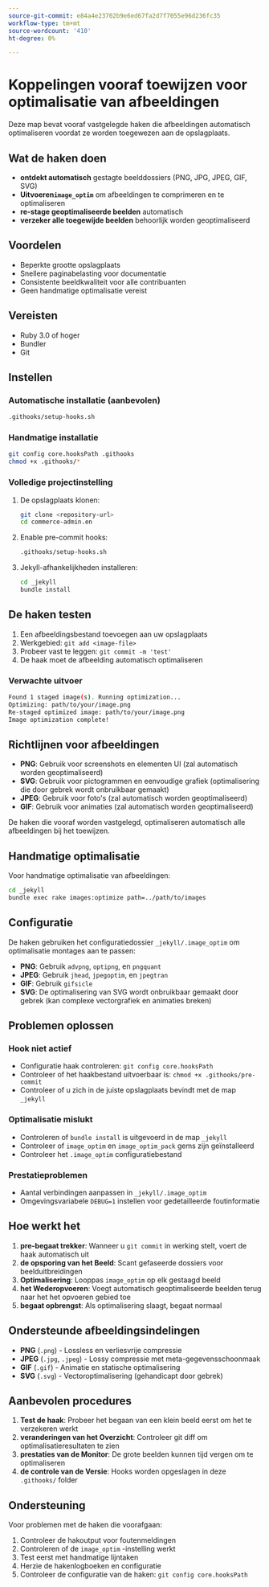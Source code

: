 ```yaml
---
source-git-commit: e84a4e23702b9e6ed67fa2d7f7055e96d236fc35
workflow-type: tm+mt
source-wordcount: '410'
ht-degree: 0%

---
```

# Koppelingen vooraf toewijzen voor optimalisatie van afbeeldingen

Deze map bevat vooraf vastgelegde haken die afbeeldingen automatisch optimaliseren voordat ze worden toegewezen aan de opslagplaats.

## Wat de haken doen

- **ontdekt automatisch** gestagte beelddossiers (PNG, JPG, JPEG, GIF, SVG)
- **Uitvoeren`image_optim`** om afbeeldingen te comprimeren en te optimaliseren
- **re-stage geoptimaliseerde beelden** automatisch
- **verzeker alle toegewijde beelden** behoorlijk worden geoptimaliseerd

## Voordelen

- Beperkte grootte opslagplaats
- Snellere paginabelasting voor documentatie
- Consistente beeldkwaliteit voor alle contribuanten
- Geen handmatige optimalisatie vereist

## Vereisten

- Ruby 3.0 of hoger
- Bundler
- Git

## Instellen

### Automatische installatie (aanbevolen)

```bash
.githooks/setup-hooks.sh
```

### Handmatige installatie

```bash
git config core.hooksPath .githooks
chmod +x .githooks/*
```

### Volledige projectinstelling

1. De opslagplaats klonen:

   ```bash
   git clone <repository-url>
   cd commerce-admin.en
   ```

2. Enable pre-commit hooks:

   ```bash
   .githooks/setup-hooks.sh
   ```

3. Jekyll-afhankelijkheden installeren:

   ```bash
   cd _jekyll
   bundle install
   ```

## De haken testen

1. Een afbeeldingsbestand toevoegen aan uw opslagplaats
2. Werkgebied: `git add <image-file>`
3. Probeer vast te leggen: `git commit -m 'test'`
4. De haak moet de afbeelding automatisch optimaliseren

### Verwachte uitvoer

```bash
Found 1 staged image(s). Running optimization...
Optimizing: path/to/your/image.png
Re-staged optimized image: path/to/your/image.png
Image optimization complete!
```

## Richtlijnen voor afbeeldingen

- **PNG**: Gebruik voor screenshots en elementen UI (zal automatisch worden geoptimaliseerd)
- **SVG**: Gebruik voor pictogrammen en eenvoudige grafiek (optimalisering die door gebrek wordt onbruikbaar gemaakt)
- **JPEG**: Gebruik voor foto&#39;s (zal automatisch worden geoptimaliseerd)
- **GIF**: Gebruik voor animaties (zal automatisch worden geoptimaliseerd)

De haken die vooraf worden vastgelegd, optimaliseren automatisch alle afbeeldingen bij het toewijzen.

## Handmatige optimalisatie

Voor handmatige optimalisatie van afbeeldingen:

```bash
cd _jekyll
bundle exec rake images:optimize path=../path/to/images
```

## Configuratie

De haken gebruiken het configuratiedossier `_jekyll/.image_optim` om optimalisatie montages aan te passen:

- **PNG**: Gebruik `advpng`, `optipng`, en `pngquant`
- **JPEG**: Gebruik `jhead`, `jpegoptim`, en `jpegtran`
- **GIF**: Gebruik `gifsicle`
- **SVG**: De optimalisering van SVG wordt onbruikbaar gemaakt door gebrek (kan complexe vectorgrafiek en animaties breken)

## Problemen oplossen

### Hook niet actief

- Configuratie haak controleren: `git config core.hooksPath`
- Controleer of het haakbestand uitvoerbaar is: `chmod +x .githooks/pre-commit`
- Controleer of u zich in de juiste opslagplaats bevindt met de map `_jekyll`

### Optimalisatie mislukt

- Controleren of `bundle install` is uitgevoerd in de map `_jekyll`
- Controleer of `image_optim` en `image_optim_pack` gems zijn geïnstalleerd
- Controleer het `.image_optim` configuratiebestand

### Prestatieproblemen

- Aantal verbindingen aanpassen in `_jekyll/.image_optim`
- Omgevingsvariabele `DEBUG=1` instellen voor gedetailleerde foutinformatie

## Hoe werkt het

1. **pre-begaat trekker**: Wanneer u `git commit` in werking stelt, voert de haak automatisch uit
2. **de opsporing van het Beeld**: Scant gefaseerde dossiers voor beelduitbreidingen
3. **Optimalisering**: Looppas `image_optim` op elk gestaagd beeld
4. **het Wederopvoeren**: Voegt automatisch geoptimaliseerde beelden terug naar het het opvoeren gebied toe
5. **begaat opbrengst**: Als optimalisering slaagt, begaat normaal

## Ondersteunde afbeeldingsindelingen

- **PNG** (`.png`) - Lossless en verliesvrije compressie
- **JPEG** (`.jpg`, `.jpeg`) - Lossy compressie met meta-gegevensschoonmaak
- **GIF** (`.gif`) - Animatie en statische optimalisering
- **SVG** (`.svg`) - Vectoroptimalisering (gehandicapt door gebrek)

## Aanbevolen procedures

1. **Test de haak**: Probeer het begaan van een klein beeld eerst om het te verzekeren werkt
2. **veranderingen van het Overzicht**: Controleer git diff om optimalisatieresultaten te zien
3. **prestaties van de Monitor**: De grote beelden kunnen tijd vergen om te optimaliseren
4. **de controle van de Versie**: Hooks worden opgeslagen in deze `.githooks/` folder

## Ondersteuning

Voor problemen met de haken die voorafgaan:

1. Controleer de hakoutput voor foutenmeldingen
2. Controleren of de `image_optim` -instelling werkt
3. Test eerst met handmatige lijntaken
4. Herzie de hakenlogboeken en configuratie
5. Controleer de configuratie van de haken: `git config core.hooksPath`
